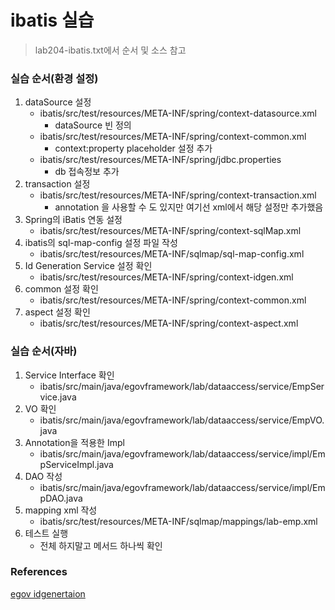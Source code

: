 # ibatis 실습
> lab204-ibatis.txt에서 순서 및 소스 참고

### 실습 순서(환경 설정)
1. dataSource 설정 
	- ibatis/src/test/resources/META-INF/spring/context-datasource.xml
		- dataSource 빈 정의
	- ibatis/src/test/resources/META-INF/spring/context-common.xml
		- context:property placeholder 설정 추가
	- ibatis/src/test/resources/META-INF/spring/jdbc.properties
		- db 접속정보 추가
2. transaction 설정
	- ibatis/src/test/resources/META-INF/spring/context-transaction.xml
		- annotation 을 사용할 수 도 있지만 여기선 xml에서 해당 설정만 추가했음
3. Spring의 iBatis 연동 설정
	- ibatis/src/test/resources/META-INF/spring/context-sqlMap.xml
4. ibatis의 sql-map-config 설정 파일 작성
	- ibatis/src/test/resources/META-INF/sqlmap/sql-map-config.xml
5. Id Generation Service 설정 확인
	- ibatis/src/test/resources/META-INF/spring/context-idgen.xml 
6. common 설정 확인
	- ibatis/src/test/resources/META-INF/spring/context-common.xml
7. aspect 설정 확인
	- ibatis/src/test/resources/META-INF/spring/context-aspect.xml
	
### 실습 순서(자바)
1. Service Interface 확인
	- ibatis/src/main/java/egovframework/lab/dataaccess/service/EmpService.java
2. VO 확인
	- ibatis/src/main/java/egovframework/lab/dataaccess/service/EmpVO.java
3. Annotation을 적용한 Impl
	- ibatis/src/main/java/egovframework/lab/dataaccess/service/impl/EmpServiceImpl.java
4. DAO 작성
	- ibatis/src/main/java/egovframework/lab/dataaccess/service/impl/EmpDAO.java
5. mapping xml 작성
	- ibatis/src/test/resources/META-INF/sqlmap/mappings/lab-emp.xml
6. 테스트 실행
	- 전체 하지말고 메서드 하나씩 확인

### References
[egov idgenertaion](https://www.egovframe.go.kr/wiki/doku.php?id=egovframework:rte:fdl:id_generation)<br/>